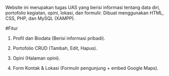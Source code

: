 Website ini merupakan tugas UAS yang berisi informasi tentang data diri, portofolio kegiatan, opini, lokasi, dan formulir.
Dibuat menggunakan HTML, CSS, PHP, dan MySQL (XAMPP).

#Fitur
1. Profil dan Biodata
(Berisi informasi pribadi).

2. Portofolio CRUD
(Tambah, Edit, Hapus).

3. Opini 
(Halaman opini).

4. Form Kontak & Lokasi
(Formulir pengunjung + embed Google Maps).
